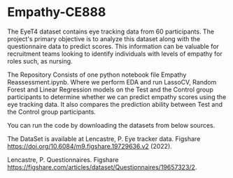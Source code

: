 # Empathy-CE888

The EyeT4 dataset contains eye tracking data from 60 participants. The project's primary objective is to analyze this dataset along with the questionnaire data to predict scores. This information can be valuable for recruitment teams looking to identify individuals with levels of empathy for roles such, as nursing.

The Repository Consists of one python notebook file Empathy Reassessment.ipynb. Where we perform EDA and run LassoCV, Random Forest and Linear Regression models on the Test and the Control group participants to determine whether we can predict empathy scores using the eye tracking data. It also compares the prediction ability between Test and the Control group participants. 

You can run the code by downloading the datasets from below sources.

The DataSet is available at Lencastre, P. Eye tracker data. Figshare https://doi.org/10.6084/m9.figshare.19729636.v2 (2022).

Lencastre, P. Questionnaires. Figshare https://figshare.com/articles/dataset/Questionnaires/19657323/2.


